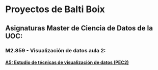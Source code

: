 # Proyectos de Balti Boix  
  
## Asignaturas Master de Ciencia de Datos de la UOC:  
### M2.859 - Visualización de datos aula 2:  
#### [A5: Estudio de técnicas de visualización de datos (PEC2)](https://baltiboix.github.io/Visual_PEC2)
